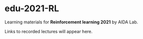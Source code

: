 # edu-2021-RL

Learning materials for **Reinforcement learning 2021** by AIDA Lab.

Links to recorded lectures will appear here.
